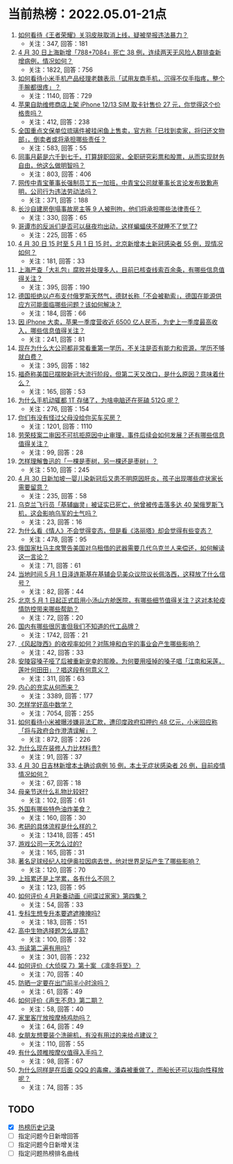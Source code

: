 # 当前热榜：2022.05.01-21点
1. [如何看待《王者荣耀》关羽皮肤取消上线，疑被举报违法暴力？](https://www.zhihu.com/question/530610450)
    * 关注：347, 回答：181
2. [4 月 30 日上海新增「788+7084」死亡 38 例，连续两天无风险人群排查新增病例，情况如何？](https://www.zhihu.com/question/530870432)
    * 关注：1822, 回答：756
3. [如何看待小米手机产品经理老魏表示「试用友商手机，沉得不仅手指疼，整个手腕都很疼」？](https://www.zhihu.com/question/530568623)
    * 关注：1140, 回答：729
4. [苹果自助维修商店上架 iPhone 12/13 SIM 取卡针售价 27 元，你觉得这个价格贵吗？](https://www.zhihu.com/question/530598414)
    * 关注：412, 回答：238
5. [全国重点文保单位琉璃件被挂闲鱼上售卖，官方称「已找到卖家，将归还文物部」，倒卖者或将承担哪些责任？](https://www.zhihu.com/question/530610283)
    * 关注：583, 回答：55
6. [同事月薪是六千到七千，打算辞职回家，全职研究彩票和股票，从而实现财务自由，他这么做明智吗？](https://www.zhihu.com/question/530721682)
    * 关注：803, 回答：406
7. [网传中青宝董事长强制员工五一加班，中青宝公司就董事长言论发布致歉声明，公司行为违法劳动法吗？](https://www.zhihu.com/question/530898695)
    * 关注：371, 回答：188
8. [长沙自建房倒塌事故房主等 9 人被刑拘，他们将承担哪些法律责任？](https://www.zhihu.com/question/530896005)
    * 关注：330, 回答：65
9. [哥谭市的反派们是否可以昼夜均出动，这样蝙蝠侠不就睡不了觉了?](https://www.zhihu.com/question/530113162)
    * 关注：225, 回答：65
10. [4 月 30 日 15 时至 5 月 1 日 15 时，北京新增本土新冠感染者 55 例，现情况如何？](https://www.zhihu.com/question/530918829)
    * 关注：181, 回答：33
11. [上海严查「大礼包」腐败并处理多人，目前已核查线索百余条，有哪些信息值得关注？](https://www.zhihu.com/question/530883701)
    * 关注：395, 回答：190
12. [德国拒绝以卢布支付俄罗斯天然气，德财长称「不会被勒索」，德国在能源供应方可能面临哪些问题？该如何解决？](https://www.zhihu.com/question/530870038)
    * 关注：184, 回答：66
13. [因 iPhone 大卖，苹果一季度营收近 6500 亿人民币，为史上一季度最高收入，哪些信息值得关注？](https://www.zhihu.com/question/530580098)
    * 关注：241, 回答：81
14. [现在为什么大公司都非常看重第一学历，不关注是否有能力和资源，学历不够就白费？](https://www.zhihu.com/question/530383601)
    * 关注：395, 回答：182
15. [福奇称美国已摆脱新冠大流行阶段，但第二天又改口，是什么原因？意味着什么？](https://www.zhihu.com/question/530414862)
    * 关注：165, 回答：53
16. [为什么手机动辄都 1T 存储了，为啥电脑还在死磕 512G 呢？](https://www.zhihu.com/question/528859146)
    * 关注：276, 回答：154
17. [你们有没有怪过父母没给你买车买房？](https://www.zhihu.com/question/386192299)
    * 关注：1201, 回答：1110
18. [劳荣枝案二审因不可抗拒原因中止审理，事件后续会如何发展？还有哪些信息值得关注？](https://www.zhihu.com/question/530813268)
    * 关注：99, 回答：28
19. [怎样理解鲁迅的「一棵是枣树，另一棵还是枣树」？](https://www.zhihu.com/question/28948637)
    * 关注：510, 回答：245
20. [4 月 30 日新加坡一婴儿染新冠后又患不明原因肝炎，孩子出现哪些症状家长需要留意？](https://www.zhihu.com/question/530875538)
    * 关注：235, 回答：58
21. [乌克兰飞行员「基辅幽灵」被证实已死亡，他曾被传击落多达 40 架俄罗斯飞机，这会影响乌军的士气吗？](https://www.zhihu.com/question/530934577)
    * 关注：23, 回答：16
22. [为什么看《情人》不会觉得变态，但是看《洛丽塔》却会觉得有些变态？](https://www.zhihu.com/question/293458508)
    * 关注：478, 回答：95
23. [俄国家杜马主席警告美国对乌租借的武器需要几代乌克兰人来偿还，如何解读这一言论？](https://www.zhihu.com/question/530917166)
    * 关注：71, 回答：61
24. [当地时间 5 月 1 日泽连斯基在基辅会见美众议院议长佩洛西，这释放了什么信号？](https://www.zhihu.com/question/530903509)
    * 关注：82, 回答：44
25. [北京 5 月 1 日起正式启用小汤山方舱医院，有哪些细节值得关注？这对本轮疫情防控带来哪些帮助？](https://www.zhihu.com/question/530925411)
    * 关注：72, 回答：20
26. [国内有哪些很厉害但我们不知道的代工品牌？](https://www.zhihu.com/question/389816721)
    * 关注：1742, 回答：21
27. [《风起陇西》的收视率如何？对陈坤和白宇的事业会产生哪些影响？](https://www.zhihu.com/question/530472039)
    * 关注：42, 回答：33
28. [安陵容嗓子哑了后被重新宠幸的那晚，为何要用哑掉的嗓子唱「江南和采莲，莲叶何田田」？唱这段有何意义？](https://www.zhihu.com/question/357314433)
    * 关注：311, 回答：63
29. [内心的充实从何而来？](https://www.zhihu.com/question/64647085)
    * 关注：3389, 回答：177
30. [怎样学好高中数学？](https://www.zhihu.com/question/24190512)
    * 关注：7054, 回答：255
31. [如何看待小米被曝涉嫌非法汇款，遭印度政府扣押约 48 亿元，小米回应称「将与政府合作澄清误解」？](https://www.zhihu.com/question/530869657)
    * 关注：872, 回答：226
32. [为什么现在装修人力比材料贵?](https://www.zhihu.com/question/521817843)
    * 关注：91, 回答：37
33. [4 月 30 日吉林新增本土确诊病例 16 例，本土无症状感染者 26 例，目前疫情情况如何？](https://www.zhihu.com/question/530877680)
    * 关注：67, 回答：18
34. [母亲节送什么礼物比较好?](https://www.zhihu.com/question/455637638)
    * 关注：102, 回答：61
35. [外国有哪些特色油炸美食？](https://www.zhihu.com/question/528187591)
    * 关注：160, 回答：30
36. [考研的具体流程是什么样的？](https://www.zhihu.com/question/265779057)
    * 关注：13418, 回答：451
37. [游戏公司一天怎么过的?](https://www.zhihu.com/question/529586343)
    * 关注：165, 回答：31
38. [著名足球经纪人拉伊奥拉因病去世，他对世界足坛产生了哪些影响？](https://www.zhihu.com/question/530504910)
    * 关注：120, 回答：70
39. [上班累还是上学累，各有什么不同？](https://www.zhihu.com/question/530686951)
    * 关注：123, 回答：95
40. [如何评价 4 月新番动画《间谍过家家》第四集？](https://www.zhihu.com/question/530851796)
    * 关注：54, 回答：33
41. [专科生想专升本要遮遮掩掩吗?](https://www.zhihu.com/question/530066191)
    * 关注：183, 回答：151
42. [高中生物选择题怎么提高?](https://www.zhihu.com/question/396914435)
    * 关注：100, 回答：32
43. [书读第二遍有用吗?](https://www.zhihu.com/question/523384919)
    * 关注：301, 回答：232
44. [如何评价《大侦探 7》第十案 《凛冬将至》？](https://www.zhihu.com/question/530478686)
    * 关注：70, 回答：40
45. [防晒一定要在出门前半小时涂吗？](https://www.zhihu.com/question/471405498)
    * 关注：61, 回答：49
46. [如何评价《声生不息》第二期？](https://www.zhihu.com/question/530118341)
    * 关注：58, 回答：40
47. [家里客厅放按摩椅鸡肋吗？](https://www.zhihu.com/question/502846723)
    * 关注：64, 回答：49
48. [女朋友想要装个洗碗机，有没有用过的来给点建议？](https://www.zhihu.com/question/528832350)
    * 关注：110, 回答：55
49. [有什么颈椎按摩仪值得入手吗？](https://www.zhihu.com/question/465536243)
    * 关注：98, 回答：67
50. [为什么同样是在后面 QQQ 的毒瘤，潘森被重做了，而船长还可以指向性释放呢？](https://www.zhihu.com/question/527450504)
    * 关注：74, 回答：35
## TODO
* [x] [热榜历史记录](hot_history/AllHot.md)
* [ ] 指定问题今日新增回答
* [ ] 指定问题今日新增关注
* [ ] 指定问题热榜排名曲线
